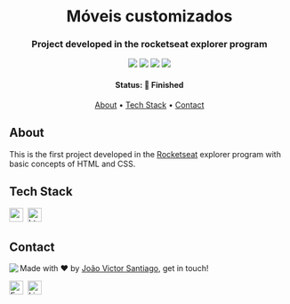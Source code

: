 <h1 align="center">
	Móveis customizados
</h1>

<h3 align="center">
	Project developed in the rocketseat explorer program
</h3>

<p align="center">
	<img src="https://img.shields.io/badge/PRs-welcome-brightgreen.svg?style=flat-square"/>
	<img src="https://img.shields.io/github/license/jvsantiago-dev/moveis_customizados_explorer?color=brightgreen"/>
	<img src="https://img.shields.io/github/last-commit/jvsantiago-dev/moveis_customizados_explorer?color=brightgreen"/>
	<img src="https://img.shields.io/github/languages/count/jvsantiago-dev/moveis_customizados_explorer?color=brightgreen"/>
</p>

<h4 align="center">
	Status: 🚀 Finished
</h4>

<p align="center">
  <a href="#about">About</a> •
	<a href="#tech-stack">Tech Stack</a> •
	<a href="#contact">Contact</a> 
</p>

## About

This is the first project developed in the [Rocketseat](https://rocketseat.com.br/) explorer program with basic concepts of HTML and CSS.

## Tech Stack

<img src="https://img.shields.io/badge/Css3-05122A?style=flat&logo=css3" alt="css3 Badge" height="25">&nbsp;
<img src="https://img.shields.io/badge/Html5-05122A?style=flat&logo=html5" alt="html5 Badge" height="25">&nbsp;

## Contact

<img align="left" src="https://avatars.githubusercontent.com/jvsantiago-dev?size=100">

Made with ❤️ by [João Victor Santiago](https://github.com/jvsantiago-dev), get in touch!

<a href="mailto:jvsanttiago@gmail.com" target="_blank"><img src="https://img.shields.io/badge/Email-D14836?style=flat&logo=gmail&logoColor=white" alt="Email Badge" height="25"></a>&nbsp;
<a href="https://www.linkedin.com/in/jvsantiago-dev" target="_blank"><img src="https://img.shields.io/badge/Linkedin-0077B5?style=flat&logo=linkedin&logoColor=white" alt="LinkedIn Badge" height="25"></a>&nbsp;

<br clear="left"/>
